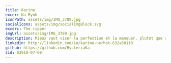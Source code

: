 ```yaml
---
title: Karine
excer: Ka Rynh
iconPath: assets/img/IMG_3789.jpg
socialIcons: assets/img/socialImgBlock.svg
excerc: The ripper
imgUrl: assets/img/IMG_3789.jpg
description: Mieux vaut viser la perfection et la manquer, plutôt que de viser la médiocrité et l'atteindre.
linkedin: http://linkedin.com/in/karine-nerhot-632a58110
github: https://github.com/HysteriaKa
sid: 83010-07-08
---
```


